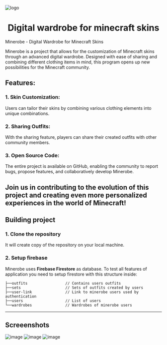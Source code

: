 ![logo](https://github.com/oleklukasiewicz/minerobe/assets/69370471/f9277a21-f817-47bd-b242-0770ed38f14a)

<h1 align="center">Digital wardrobe for minecraft skins</h1>

Minerobe - Digital Wardrobe for Minecraft Skins

Minerobe is a project that allows for the customization of Minecraft skins through an advanced digital wardrobe. Designed with ease of sharing and combining different clothing items in mind, this program opens up new possibilities for the Minecraft community.

## Features:

### 1. Skin Customization: 
Users can tailor their skins by combining various clothing elements into unique combinations.

### 2. Sharing Outfits: 
With the sharing feature, players can share their created outfits with other community members.

### 3. Open Source Code: 
The entire project is available on GitHub, enabling the community to report bugs, propose features, and collaboratively develop Minerobe.

## Join us in contributing to the evolution of this project and creating even more personalized experiences in the world of Minecraft!

## Building project

### 1. Clone the repository
It will create copy of the repository on your local machine.

### 2. Setup firebase

Minerobe uses **Firebase Firestore** as database.
To test all features of application you need to setup firestore with this structure inside:

```
├──outfits                 // Contains users outfits
├──sets                    // Sets of outfits created by users
├──user-link               // Link to minerobe users used by authentication
├──users                   // List of users
└──wardrobes               // Wardrobes of minerobe users
```
---

## Screeenshots

![image](https://github.com/oleklukasiewicz/minerobe/assets/69370471/587a4ac4-a43f-4922-bc48-22ac2ce7a338)
![image](https://github.com/oleklukasiewicz/minerobe/assets/69370471/0609cc4e-5aff-4b81-8943-57d538e6b259)
![image](https://github.com/oleklukasiewicz/minerobe/assets/69370471/496271ca-9a74-4f38-b3ae-1bcdb9ad4c85)


<!--# icons 
https://iconduck.com/search?query=vectorSetIds:140](url)--!>
